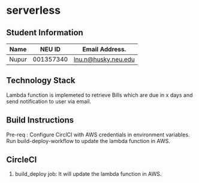 # serverless

## Student Information

| Name | NEU ID | Email Address. |
| --- | --- | --- |
| Nupur | 001357340 | lnu.n@husky.neu.edu |

## Technology Stack

Lambda function is implemeted to retrieve Bills which are due in x days and send notification to user via email.

## Build Instructions

Pre-req : Configure CirclCI with AWS credentials in environment variables.
Run build-deploy-workflow to update the lambda function in AWS. 

## CircleCI
1. build_deploy job: It will update the lambda function in AWS.
